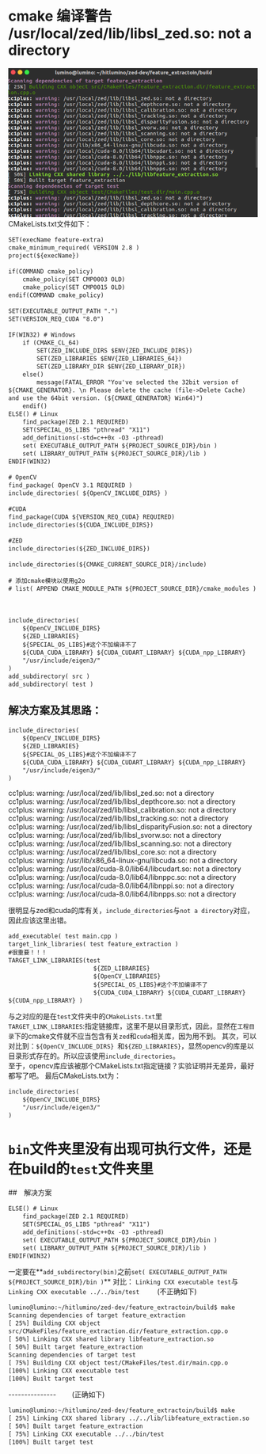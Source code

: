 # cmake 编译警告 /usr/local/zed/lib/libsl_zed.so: not a directory
![](Question_images/cmake.png)
CMakeLists.txt文件如下：
```
SET(execName feature-extra)
cmake_minimum_required( VERSION 2.8 )
project(${execName})

if(COMMAND cmake_policy)
	cmake_policy(SET CMP0003 OLD)
	cmake_policy(SET CMP0015 OLD)
endif(COMMAND cmake_policy)

SET(EXECUTABLE_OUTPUT_PATH ".")    
SET(VERSION_REQ_CUDA "8.0")

IF(WIN32) # Windows
    if (CMAKE_CL_64)  
        SET(ZED_INCLUDE_DIRS $ENV{ZED_INCLUDE_DIRS})
        SET(ZED_LIBRARIES $ENV{ZED_LIBRARIES_64})
        SET(ZED_LIBRARY_DIR $ENV{ZED_LIBRARY_DIR})
    else()
        message(FATAL_ERROR "You've selected the 32bit version of ${CMAKE_GENERATOR}. \n Please delete the cache (file->Delete Cache) and use the 64bit version. (${CMAKE_GENERATOR} Win64)")
    endif()
ELSE() # Linux
    find_package(ZED 2.1 REQUIRED)
    SET(SPECIAL_OS_LIBS "pthread" "X11")
    add_definitions(-std=c++0x -O3 -pthread)
    set( EXECUTABLE_OUTPUT_PATH ${PROJECT_SOURCE_DIR}/bin )
    set( LIBRARY_OUTPUT_PATH ${PROJECT_SOURCE_DIR}/lib )
ENDIF(WIN32)

# OpenCV
find_package( OpenCV 3.1 REQUIRED )
include_directories( ${OpenCV_INCLUDE_DIRS} )

#CUDA
find_package(CUDA ${VERSION_REQ_CUDA} REQUIRED)
include_directories(${CUDA_INCLUDE_DIRS})

#ZED
include_directories(${ZED_INCLUDE_DIRS})

include_directories(${CMAKE_CURRENT_SOURCE_DIR}/include)

# 添加cmake模块以使用g2o
# list( APPEND CMAKE_MODULE_PATH ${PROJECT_SOURCE_DIR}/cmake_modules )



include_directories( 
    ${OpenCV_INCLUDE_DIRS} 
    ${ZED_LIBRARIES}
    ${SPECIAL_OS_LIBS}#这个不加编译不了
    ${CUDA_CUDA_LIBRARY} ${CUDA_CUDART_LIBRARY} ${CUDA_npp_LIBRARY} 
    "/usr/include/eigen3/"
)
add_subdirectory( src )
add_subdirectory( test )
```
## 解决方案及其思路：
```
include_directories( 
    ${OpenCV_INCLUDE_DIRS} 
    ${ZED_LIBRARIES}
    ${SPECIAL_OS_LIBS}#这个不加编译不了
    ${CUDA_CUDA_LIBRARY} ${CUDA_CUDART_LIBRARY} ${CUDA_npp_LIBRARY} 
    "/usr/include/eigen3/"
)
```
cc1plus: warning: /usr/local/zed/lib/libsl_zed.so: not a directory  
cc1plus: warning: /usr/local/zed/lib/libsl_depthcore.so: not a directory  
cc1plus: warning: /usr/local/zed/lib/libsl_calibration.so: not a directory  
cc1plus: warning: /usr/local/zed/lib/libsl_tracking.so: not a directory  
cc1plus: warning: /usr/local/zed/lib/libsl_disparityFusion.so: not a directory  
cc1plus: warning: /usr/local/zed/lib/libsl_svorw.so: not a directory  
cc1plus: warning: /usr/local/zed/lib/libsl_scanning.so: not a directory  
cc1plus: warning: /usr/local/zed/lib/libsl_core.so: not a directory  
cc1plus: warning: /usr/lib/x86_64-linux-gnu/libcuda.so: not a directory  
cc1plus: warning: /usr/local/cuda-8.0/lib64/libcudart.so: not a directory  
cc1plus: warning: /usr/local/cuda-8.0/lib64/libnppc.so: not a directory  
cc1plus: warning: /usr/local/cuda-8.0/lib64/libnppi.so: not a directory  
cc1plus: warning: /usr/local/cuda-8.0/lib64/libnpps.so: not a directory  

很明显与zed和cuda的库有关，`include_directories`与`not a directory`对应，因此应该这里出错。  

```
add_executable( test main.cpp )
target_link_libraries( test feature_extraction )
#很重要！！！
TARGET_LINK_LIBRARIES(test
                        ${ZED_LIBRARIES}
                        ${OpenCV_LIBRARIES}
                        ${SPECIAL_OS_LIBS}#这个不加编译不了
                        ${CUDA_CUDA_LIBRARY} ${CUDA_CUDART_LIBRARY} ${CUDA_npp_LIBRARY} )
```
与之对应的是在`test`文件夹中的`CMakeLists.txt`里  
`TARGET_LINK_LIBRARIES`:指定链接库，这里不是以目录形式，因此，显然在`工程目录`下的cmake文件就不应当包含有关`zed`和`cuda`相关库，因为用不到。
其次，可以对比到：`${OpenCV_INCLUDE_DIRS} `和`${ZED_LIBRARIES}`，显然opencv的库是以目录形式存在的。所以应该使用`include_directories`。  
至于，opencv库应该被那个CMakeLists.txt指定链接？实验证明并无差异，最好都写了吧。
最后CMakeLists.txt为：
```
include_directories( 
    ${OpenCV_INCLUDE_DIRS} 
    "/usr/include/eigen3/"
)
```
# `bin`文件夹里没有出现可执行文件，还是在build的`test`文件夹里
##　解决方案
```
ELSE() # Linux
    find_package(ZED 2.1 REQUIRED)
    SET(SPECIAL_OS_LIBS "pthread" "X11")
    add_definitions(-std=c++0x -O3 -pthread)
    set( EXECUTABLE_OUTPUT_PATH ${PROJECT_SOURCE_DIR}/bin )
    set( LIBRARY_OUTPUT_PATH ${PROJECT_SOURCE_DIR}/lib )
ENDIF(WIN32)
```
一定要在**`add_subdirectory(bin)`之前`set( EXECUTABLE_OUTPUT_PATH ${PROJECT_SOURCE_DIR}/bin )`**
对比：   `Linking CXX executable test`与`Linking CXX executable ../../bin/test`　  　
(不正确如下)
```
lumino@lumino:~/hitlumino/zed-dev/feature_extractoin/build$ make
Scanning dependencies of target feature_extraction
[ 25%] Building CXX object src/CMakeFiles/feature_extraction.dir/feature_extraction.cpp.o
[ 50%] Linking CXX shared library libfeature_extraction.so
[ 50%] Built target feature_extraction
Scanning dependencies of target test
[ 75%] Building CXX object test/CMakeFiles/test.dir/main.cpp.o
[100%] Linking CXX executable test
[100%] Built target test
```
---------------　　
(正确如下)
```
lumino@lumino:~/hitlumino/zed-dev/feature_extractoin/build$ make
[ 25%] Linking CXX shared library ../../lib/libfeature_extraction.so
[ 50%] Built target feature_extraction
[ 75%] Linking CXX executable ../../bin/test
[100%] Built target test
```

